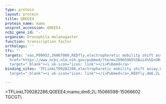 ```yaml
---
type: protein
layout: protein
title: Q0EEE4
protein_name: mamo
uniprot_accession: Q0EEE4
ncbi_gene_id: '-'
organism: Drosophila melanogaster
function: transcription factor
orthologs: ''
tfs: ''
targets: 'vas,P09052,26067080,REDfly,electrophoretic mobility shift assay,&ensp;<a
  href="https://www.ncbi.nlm.nih.gov/pubmed/?term=20965965%5Buid%5D+OR+31799425%5Buid%5D"
  target="_blank"><i uk-icon="icon: link"></i>Pubmed</a>'
binding_sites: 'TFLinkLT09282286,electrophoretic mobility shift assay,&ensp;<a href="https://www.ncbi.nlm.nih.gov/pubmed/?term=31799425;20965965%5Buid%5D"
  target="_blank"><i uk-icon="icon: link"></i>Pubmed</a>,REDfly,dm6,2L,15066598,15066602,NA'

---
```

\>TFLinkLT09282286;Q0EEE4;mamo;dm6;2L:15066598-15066602\TGCGT\